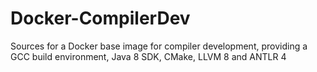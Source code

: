 # Docker-CompilerDev
Sources for a Docker base image for compiler development, providing a GCC build environment, Java 8 SDK, CMake, LLVM 8 and ANTLR 4
